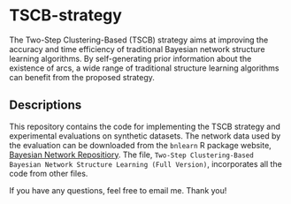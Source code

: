 # TSCB-strategy

The Two-Step Clustering-Based (TSCB) strategy aims at improving the accuracy and time efficiency of traditional Bayesian network structure learning algorithms. By self-generating prior information about the existence of arcs, a wide range of traditional structure learning algorithms can benefit from the proposed strategy.

## Descriptions

This repository contains the code for implementing the TSCB strategy and experimental evaluations on synthetic datasets. The network data used by the evaluation can be downloaded from the `bnlearn` R package website, [Bayesian Network Repositiory](www.bnlearn.com/bnrepository/). The file, `Two-Step Clustering-Based Bayesian Network Structure Learning (Full Version)`, incorporates all the code from other files.

If you have any questions, feel free to email me. Thank you!
